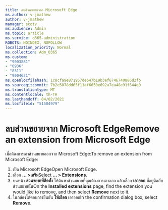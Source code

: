 ```yaml
---
title: ลบส่วนขยายจาก Microsoft Edge
ms.author: v-jmathew
author: v-jmathew
manager: scotv
ms.audience: Admin
ms.topic: article
ms.service: o365-administration
ROBOTS: NOINDEX, NOFOLLOW
localization_priority: Normal
ms.collection: Adm_O365
ms.custom:
- "9003881"
- "6936"
- "8311"
- "9004621"
ms.openlocfilehash: 1c8cfa9e871957de647b19b3ef6746740886d2fb
ms.sourcegitcommit: 7b2e5078dd65f11af6650e692a7ea48e91f544e0
ms.translationtype: MT
ms.contentlocale: th-TH
ms.lasthandoff: 04/02/2021
ms.locfileid: "51504979"
---
```

# <a name="remove-an-extension-from-microsoft-edge"></a><span data-ttu-id="4a91d-102">ลบส่วนขยายจาก Microsoft Edge</span><span class="sxs-lookup"><span data-stu-id="4a91d-102">Remove an extension from Microsoft Edge</span></span>

<span data-ttu-id="4a91d-103">เมื่อต้องการเอาส่วนขยายออกจาก Microsoft Edge:</span><span class="sxs-lookup"><span data-stu-id="4a91d-103">To remove an extension from Microsoft Edge:</span></span>

1. <span data-ttu-id="4a91d-104">เปิด Microsoft Edge</span><span class="sxs-lookup"><span data-stu-id="4a91d-104">Open Microsoft Edge.</span></span>
2. <span data-ttu-id="4a91d-105">เลือก **... >เสริม**</span><span class="sxs-lookup"><span data-stu-id="4a91d-105">Select **... > Extensions**.</span></span>
3. <span data-ttu-id="4a91d-106">บนหน้า **ส่วนขยายที่ติดตั้ง** ให้ค้นหาส่วนขยายที่คุณต้องการเอาออก แล้วเลือก **เอาออก** ที่อยู่ติดกับส่วนขยายนั้น</span><span class="sxs-lookup"><span data-stu-id="4a91d-106">On the **Installed extensions** page, find the extension you would like to remove, and then select **Remove** next to it.</span></span>
4. <span data-ttu-id="4a91d-107">ในกล่องโต้ตอบการยืนยัน **ให้เลือก** เอาออก</span><span class="sxs-lookup"><span data-stu-id="4a91d-107">In the confirmation dialog box, select **Remove**.</span></span>
